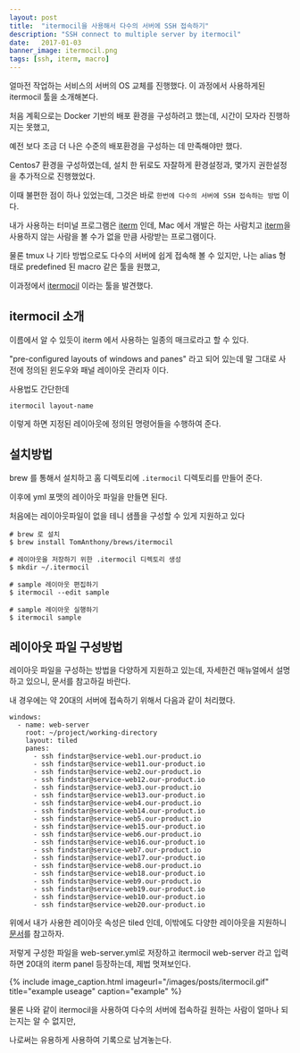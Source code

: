 ```yaml
---
layout: post
title:  "itermocil을 사용해서 다수의 서버에 SSH 접속하기"
description: "SSH connect to multiple server by itermocil"
date:   2017-01-03
banner_image: itermocil.png
tags: [ssh, iterm, macro]
---
```


얼마전 작업하는 서비스의 서버의 OS 교체를 진행했다. 이 과정에서 사용하게된 itermocil 툴을 소개해본다.

<!--more-->

처음 계획으로는 Docker 기반의 배포 환경을 구성하려고 했는데, 시간이 모자라 진행하지는 못했고,

예전 보다 조금 더 나은 수준의 배포환경을 구성하는 데 만족해야만 했다.

Centos7 환경을 구성하였는데, 설치 한 뒤로도 자잘하게 환경설정과, 몇가지 권한설정을 추가적으로 진행했었다.

이때 불편한 점이 하나 있었는데, 그것은 바로 `한번에 다수의 서버에 SSH 접속하는 방법` 이다.

내가 사용하는 터미널 프로그램은 [iterm](https://www.iterm2.com/) 인데, Mac 에서 개발은 하는 사람치고 [iterm](https://www.iterm2.com/)을 사용하지 않는 사람을 볼 수가 없을 만큼 사랑받는 프로그램이다.

물론 tmux 나 기타 방법으로도 다수의 서버에 쉽게 접속해 볼 수 있지만, 나는 alias 형태로 predefined 된 macro 같은 툴을 원했고,

이과정에서 [itermocil](https://github.com/TomAnthony/itermocil) 이라는 툴을 발견했다.

## itermocil 소개

이름에서 알 수 있듯이 iterm 에서 사용하는 일종의 매크로라고 할 수 있다.

"pre-configured layouts of windows and panes" 라고 되어 있는데 말 그대로 사전에 정의된 윈도우와 패널 레이아웃 관리자 이다.

사용법도 간단한데

```
itermocil layout-name
```

이렇게 하면 지정된 레이아웃에 정의된 명령어들을 수행하여 준다.

## 설치방법

brew 를 통해서 설치하고 홈 디렉토리에 `.itermocil` 디렉토리를 만들어 준다.

이후에 yml 포맷의 레이아웃 파일을 만들면 된다.

처음에는 레이아웃파일이 없을 테니 샘플을 구성할 수 있게 지원하고 있다


```
# brew 로 설치
$ brew install TomAnthony/brews/itermocil

# 레이아웃을 저장하기 위한 .itermocil 디렉토리 생성
$ mkdir ~/.itermocil

# sample 레이아웃 편집하기
$ itermocil --edit sample

# sample 레이아웃 실행하기
$ itermocil sample
```

## 레이아웃 파일 구성방법

레이아웃 파일을 구성하는 방법을 다양하게 지원하고 있는데, 자세한건 매뉴얼에서 설명하고 있으니, 문서를 참고하길 바란다.

내 경우에는 약 20대의 서버에 접속하기 위해서 다음과 같이 처리했다.

```
windows:
  - name: web-server
    root: ~/project/working-directory
    layout: tiled
    panes:
      - ssh findstar@service-web1.our-product.io
      - ssh findstar@service-web11.our-product.io
      - ssh findstar@service-web2.our-product.io
      - ssh findstar@service-web12.our-product.io
      - ssh findstar@service-web3.our-product.io
      - ssh findstar@service-web13.our-product.io
      - ssh findstar@service-web4.our-product.io
      - ssh findstar@service-web14.our-product.io
      - ssh findstar@service-web5.our-product.io
      - ssh findstar@service-web15.our-product.io
      - ssh findstar@service-web6.our-product.io
      - ssh findstar@service-web16.our-product.io
      - ssh findstar@service-web7.our-product.io
      - ssh findstar@service-web17.our-product.io
      - ssh findstar@service-web8.our-product.io
      - ssh findstar@service-web18.our-product.io
      - ssh findstar@service-web9.our-product.io
      - ssh findstar@service-web19.our-product.io
      - ssh findstar@service-web10.our-product.io
      - ssh findstar@service-web20.our-product.io
```

위에서 내가 사용한 레이아웃 속성은 tiled 인데, 이밖에도 다양한 레이아웃을 지원하니 [문서](https://github.com/TomAnthony/itermocil/blob/master/LAYOUTS.md)를 참고하자.

저렇게 구성한 파일을 web-server.yml로 저장하고 itermocil web-server 라고 입력하면 20대의 iterm panel 등장하는데, 제법 멋져보인다.

 {% include image_caption.html imageurl="/images/posts/itermocil.gif" title="example useage" caption="example" %}

물론 나와 같이 itermocil을 사용하여 다수의 서버에 접속하길 원하는 사람이 얼마나 되는지는 알 수 없지만,

나로써는 유용하게 사용하여 기록으로 남겨놓는다.
